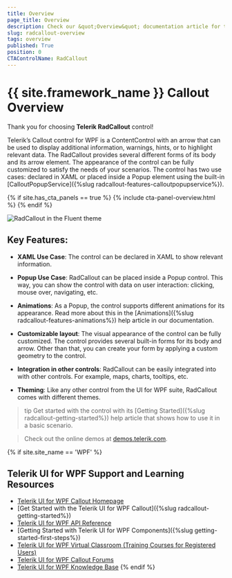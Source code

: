 ```yaml
---
title: Overview
page_title: Overview
description: Check our &quot;Overview&quot; documentation article for the RadCallout {{ site.framework_name }} control.
slug: radcallout-overview
tags: overview
published: True
position: 0
CTAControlName: RadCallout
---
```


# {{ site.framework_name }} Callout Overview

Thank you for choosing __Telerik RadCallout__ control!

Telerik’s Callout control for WPF is a ContentControl with an arrow that can be used to display additional information, warnings, hints, or to highlight relevant data. The RadCallout provides several different forms of its body and its arrow element. The appearance of the control can be fully customized to satisfy the needs of your scenarios. The control has two use cases: declared in XAML or placed inside a Popup element using the built-in [CalloutPopupService]({%slug radcallout-features-calloutpopupservice%}).

{% if site.has_cta_panels == true %}
{% include cta-panel-overview.html %}
{% endif %}

![RadCallout in the Fluent theme](images/callout_overview.png)

## Key Features:

* __XAML Use Case__: The control can be declared in XAML to show relevant information.

* __Popup Use Case__: RadCallout can be placed inside a Popup control. This way, you can show the control with data on user interaction: clicking, mouse over, navigating, etc.

* __Animations__: As a Popup, the control supports different animations for its appearance. Read more about this in the [Animations]({%slug radcallout-features-animations%}) help article in our documentation.
	
* __Customizable layout__: The visual appearance of the control can be fully customized. The control provides several built-in forms for its body and arrow. Other than that, you can create your form by applying a custom geometry to the control.
	
* __Integration in other controls__: RadCallout can be easily integrated into with other controls. For example, maps, charts, tooltips, etc.

* __Theming__: Like any other control from the UI for WPF suite, RadCallout comes with different themes.

>tip Get started with the control with its [Getting Started]({%slug radcallout-getting-started%}) help article that shows how to use it in a basic scenario.

> Check out the online demos at [demos.telerik.com](https://demos.telerik.com/wpf/).

{% if site.site_name == 'WPF' %}
## Telerik UI for WPF Support and Learning Resources

* [Telerik UI for WPF Callout Homepage](https://www.telerik.com/products/wpf/callout-control.aspx)
* [Get Started with the Telerik UI for WPF Callout]({%slug radcallout-getting-started%})
* [Telerik UI for WPF API Reference](https://docs.telerik.com/devtools/wpf/api/)
* [Getting Started with Telerik UI for WPF Components]({%slug getting-started-first-steps%})
* [Telerik UI for WPF Virtual Classroom (Training Courses for Registered Users)](https://learn.telerik.com/learn/course/external/view/elearning/16/telerik-ui-for-wpf) 
* [Telerik UI for WPF Callout Forums](https://www.telerik.com/forums/wpf)
* [Telerik UI for WPF Knowledge Base](https://docs.telerik.com/devtools/wpf/knowledge-base)
{% endif %}


